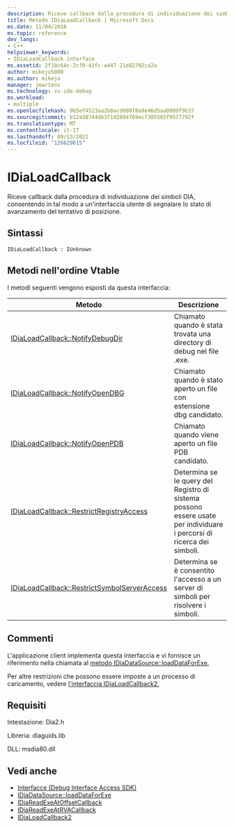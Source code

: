```yaml
---
description: Riceve callback dalla procedura di individuazione dei simboli DIA, consentendo in tal modo a un'interfaccia utente di segnalare lo stato di avanzamento del tentativo di posizione.
title: Metodo IDiaLoadCallback | Microsoft Docs
ms.date: 11/04/2016
ms.topic: reference
dev_langs:
- C++
helpviewer_keywords:
- IDiaLoadCallback interface
ms.assetid: 2f18c64c-2cf0-43fc-a447-21e82702ca2a
author: mikejo5000
ms.author: mikejo
manager: jmartens
ms.technology: vs-ide-debug
ms.workload:
- multiple
ms.openlocfilehash: 9b5ef4523aa2b8acd098f8a9e46d5aa0009f9b37
ms.sourcegitcommit: b12a38744db371d2894769ecf305585f9577792f
ms.translationtype: MT
ms.contentlocale: it-IT
ms.lasthandoff: 09/13/2021
ms.locfileid: "126629615"
---
```

# <a name="idialoadcallback"></a>IDiaLoadCallback
Riceve callback dalla procedura di individuazione dei simboli DIA, consentendo in tal modo a un'interfaccia utente di segnalare lo stato di avanzamento del tentativo di posizione.

## <a name="syntax"></a>Sintassi

```
IDiaLoadCallback : IUnknown
```

## <a name="methods-in-vtable-order"></a>Metodi nell'ordine Vtable
 I metodi seguenti vengono esposti da questa interfaccia:

|Metodo|Descrizione|
|------------|-----------------|
|[IDiaLoadCallback::NotifyDebugDir](../../debugger/debug-interface-access/idialoadcallback-notifydebugdir.md)|Chiamato quando è stata trovata una directory di debug nel file .exe.|
|[IDiaLoadCallback::NotifyOpenDBG](../../debugger/debug-interface-access/idialoadcallback-notifyopendbg.md)|Chiamato quando è stato aperto un file con estensione dbg candidato.|
|[IDiaLoadCallback::NotifyOpenPDB](../../debugger/debug-interface-access/idialoadcallback-notifyopenpdb.md)|Chiamato quando viene aperto un file PDB candidato.|
|[IDiaLoadCallback::RestrictRegistryAccess](../../debugger/debug-interface-access/idialoadcallback-restrictregistryaccess.md)|Determina se le query del Registro di sistema possono essere usate per individuare i percorsi di ricerca dei simboli.|
|[IDiaLoadCallback::RestrictSymbolServerAccess](../../debugger/debug-interface-access/idialoadcallback-restrictsymbolserveraccess.md)|Determina se è consentito l'accesso a un server di simboli per risolvere i simboli.|

## <a name="remarks"></a>Commenti
 L'applicazione client implementa questa interfaccia e vi fornisce un riferimento nella chiamata al [metodo IDiaDataSource::loadDataForExe.](../../debugger/debug-interface-access/idiadatasource-loaddataforexe.md)

 Per altre restrizioni che possono essere imposte a un processo di caricamento, vedere [l'interfaccia IDiaLoadCallback2.](../../debugger/debug-interface-access/idialoadcallback2.md)

## <a name="requirements"></a>Requisiti
 Intestazione: Dia2.h

 Libreria: diaguids.lib

 DLL: msdia80.dll

## <a name="see-also"></a>Vedi anche
- [Interfacce (Debug Interface Access SDK)](../../debugger/debug-interface-access/interfaces-debug-interface-access-sdk.md)
- [IDiaDataSource::loadDataForExe](../../debugger/debug-interface-access/idiadatasource-loaddataforexe.md)
- [IDiaReadExeAtOffsetCallback](../../debugger/debug-interface-access/idiareadexeatoffsetcallback.md)
- [IDiaReadExeAtRVACallback](../../debugger/debug-interface-access/idiareadexeatrvacallback.md)
- [IDiaLoadCallback2](../../debugger/debug-interface-access/idialoadcallback2.md)
